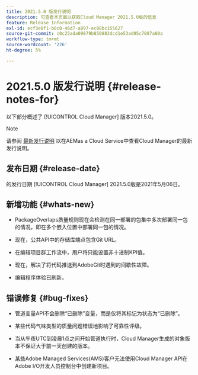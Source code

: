 ```yaml
---
title: 2021.5.0 版发行说明
description: 可查看本页面以获取Cloud Manager 2021.5.0版的信息
feature: Release Information
exl-id: ecf3e0f1-b0c0-46d7-a897-ec08bc155627
source-git-commit: c0c25ada09879b850883dcd1e53ad05c7087a80a
workflow-type: tm+mt
source-wordcount: '226'
ht-degree: 5%

---
```


# 2021.5.0 版发行说明 {#release-notes-for}

以下部分概述了 [!UICONTROL Cloud Manager] 版本2021.5.0。

>[!NOTE]
>请参阅 [最新发行说明](https://experienceleague.adobe.com/docs/experience-manager-cloud-service/onboarding/getting-access/release-notes-cloud-manager/release-notes-cm-current.html?lang=en#getting-access) 以在AEMas a Cloud Service中查看Cloud Manager的最新发行说明。

## 发布日期 {#release-date}

的发行日期 [!UICONTROL Cloud Manager] 2021.5.0版是2021年5月06日。

## 新增功能 {#whats-new}

* PackageOverlaps质量规则现在会检测在同一部署的包集中多次部署同一包的情况，即在多个嵌入位置中部署同一包的情况。

* 现在，公共API中的存储库端点包含Git URL。

* 在编辑项目群工作流中，用户将只能设置非十进制KPI值。

* 现在，解决了将代码推送到AdobeGit时遇到的间歇性故障。

* 编辑程序体验已刷新。

## 错误修复 {#bug-fixes}

* 管道变量API不会删除“已删除”变量，而是仅将其标记为状态为“已删除”。

* 某些代码气味类型的质量问题错误地影响了可靠性评级。

* 当从午夜UTC到凌晨1点之间开始管道执行时，Cloud Manager生成的对象版本不保证大于前一天创建的版本。

* 某些Adobe Managed Services(AMS)客户无法使用Cloud Manager API在Adobe I/O开发人员控制台中创建新项目。
